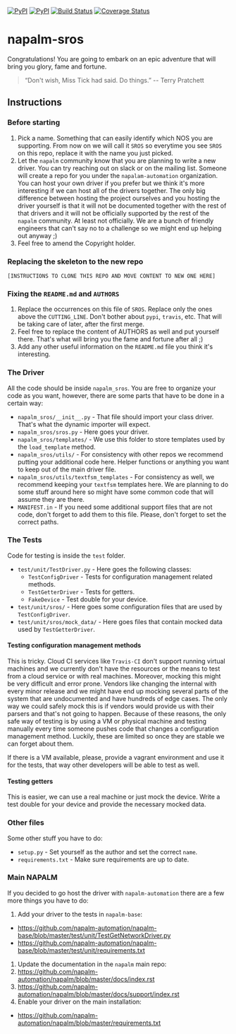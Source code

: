[![PyPI](https://img.shields.io/pypi/v/napalm-sros.svg)](https://pypi.python.org/pypi/napalm-sros)
[![PyPI](https://img.shields.io/pypi/dm/napalm-sros.svg)](https://pypi.python.org/pypi/napalm-sros)
[![Build Status](https://travis-ci.org/napalm-automation/napalm-sros.svg?branch=master)](https://travis-ci.org/napalm-automation/napalm-sros)
[![Coverage Status](https://coveralls.io/repos/github/napalm-automation/napalm-napalm-sros/badge.svg?branch=master)](https://coveralls.io/github/napalm-automation/napalm-napalm-sros)


# napalm-sros

Congratulations! You are going to embark on an epic adventure that will bring you glory, fame and
fortune.

> “Don't wish, Miss Tick had said. Do things.”
> -- Terry Pratchett

## Instructions

### Before starting

1. Pick a name. Something that can easily identify which NOS you are supporting. From now on we will
call it `SROS` so everytime you see `SROS` on this repo, replace it with the name you just
picked.
1. Let the `napalm` community know that you are planning to write a new driver. You can try reaching
out on slack or on the mailing list. Someone will create a repo for you under the
`napalam-automation` organization. You can host your own driver if you prefer but we think
it's more interesting if we can host all of the drivers together. The only big difference between
hosting the project ourselves and you hosting the driver yourself is that it will not be documented
together with the rest of that drivers and it will not be officially supported by the rest of the
`napalm` community. At least not officially. We are a bunch of friendly engineers that can't say no
to a challenge so we might end up helping out anyway ;)
1. Feel free to amend the Copyright holder.

### Replacing the skeleton to the new repo

`[INSTRUCTIONS TO CLONE THIS REPO AND MOVE CONTENT TO NEW ONE HERE]`

### Fixing the `README.md` and `AUTHORS`

1. Replace the occurrences on this file of `SROS`. Replace only the ones above
the `CUTTING_LINE`. Don't bother about `pypi`, `travis`, etc. That will be taking care of later,
after the first merge.
1. Feel free to replace the content of AUTHORS as well and put yourself there. That's what will
bring you the fame and fortune after all ;)
1. Add any other useful information on the `README.md` file you think it's interesting.

### The Driver

All the code should be inside `napalm_sros`. You are free to organize your code as you want,
however, there are some parts that have to be done in a certain way:

* `napalm_sros/__init__.py` - That file should import your class driver. That's what the
dynamic importer will expect.
* `napalm_sros/sros.py` - Here goes your driver.
* `napalm_sros/templates/` - We use this folder to store templates used by the `load_template`
method.
* `napalm_sros/utils/` - For consistency with other repos we recommend putting your additional
code here. Helper functions or anything you want to keep out of the main driver file.
* `napalm_sros/utils/textfsm_templates` - For consistency as well, we recommend keeping your
`textfsm` templates here. We are planning to do some stuff around here so might have some common
code that will assume they are there.
* `MANIFEST.in` - If you need some additional support files that are not code, don't forget to add
them to this file. Please, don't forget to set the correct paths.

### The Tests

Code for testing is inside the `test` folder.

* `test/unit/TestDriver.py` - Here goes the following classes:
  * `TestConfigDriver` - Tests for configuration management related methods.
  * `TestGetterDriver` - Tests for getters.
  * `FakeDevice` - Test double for your device.
* `test/unit/sros/` - Here goes some configuration files that are used by `TestConfigDriver`.
* `test/unit/sros/mock_data/` - Here goes files that contain mocked data used by
                                    `TestGetterDriver`.

#### Testing configuration management methods

This is tricky. Cloud CI services like `Travis-CI` don't support running virtual machines and
we currently don't have the resources or the means to test from a cloud service or with real
machines. Moreover, mocking this might be very difficult and error prone. Vendors like changing
the internal with every minor release and we might have end up mocking several parts of the system
that are undocumented and have hundreds of edge cases. The only way we could safely mock this is
if vendors would provide us with their parsers and that's not going to happen. Because of these
reasons, the only safe way of testing is by using a VM or physical machine and testing manually
every time someone pushes code that changes a configuration management method. Luckily, these are
limited so once they are stable we can forget about them.

If there is a VM available, please, provide a vagrant environment and use it for the tests,
that way other developers will be able to test as well.

#### Testing getters

This is easier, we can use a real machine or just mock the device. Write a test double for your
device and provide the necessary mocked data.

### Other files

Some other stuff you have to do:

* `setup.py` - Set yourself as the author and set the correct `name`.
* `requirements.txt` - Make sure requirements are up to date.

### Main NAPALM

If you decided to go host the driver with `napalm-automation` there are a few more things you have
to do:

1. Add your driver to the tests in `napalm-base`:
  * https://github.com/napalm-automation/napalm-base/blob/master/test/unit/TestGetNetworkDriver.py
  * https://github.com/napalm-automation/napalm-base/blob/master/test/unit/requirements.txt
1. Update the documentation in the `napalm` main repo:
  1. https://github.com/napalm-automation/napalm/blob/master/docs/index.rst
  1. https://github.com/napalm-automation/napalm/blob/master/docs/support/index.rst
1. Enable your driver on the main installation:
  * https://github.com/napalm-automation/napalm/blob/master/requirements.txt
